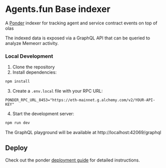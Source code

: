 # Agents.fun Base indexer

A [Ponder](https://ponder.sh) indexer for tracking agent and service contract events on top of olas

The indexed data is exposed via a GraphQL API that can be queried to analyze Memeorr activity.

### Local Development

1. Clone the repository
2. Install dependencies:
```bash
npm install
```

3. Create a `.env.local` file with your RPC URL:
```
PONDER_RPC_URL_8453="https://eth-mainnet.g.alchemy.com/v2/YOUR-API-KEY"
```

4. Start the development server:
```bash
npm run dev
```

The GraphQL playground will be available at http://localhost:42069/graphql

## Deploy

Check out the ponder [deployment guide](https://ponder.sh/docs/production/deploy) for detailed instructions.
